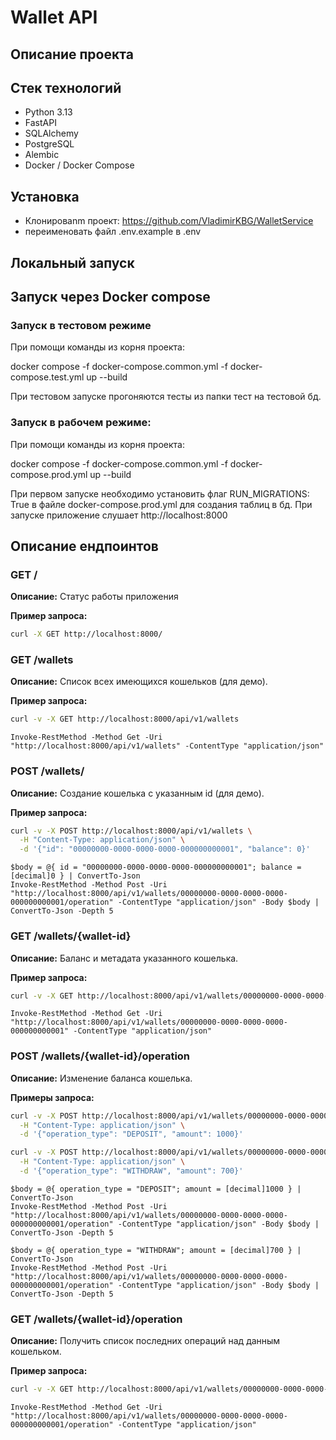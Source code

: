 # Wallet API

## Описание проекта
<!-- Кратко о проекте, его назначении и основных функциях -->

## Стек технологий
- Python 3.13
- FastAPI
- SQLAlchemy
- PostgreSQL
- Alembic
- Docker / Docker Compose

## Установка
- Клонироваnm проект: https://github.com/VladimirKBG/WalletService
- переименовать файл .env.example в .env

## Локальный запуск
<!-- Инструкции по установке зависимостей, запуску сервера без Docker -->

## Запуск через Docker compose
### Запуск в тестовом режиме
При помощи команды из корня проекта:

docker compose -f docker-compose.common.yml -f docker-compose.test.yml up --build

При тестовом запуске прогоняются тесты из папки тест на тестовой бд.

### Запуск в рабочем режиме:
При помощи команды из корня проекта:

docker compose -f docker-compose.common.yml -f docker-compose.prod.yml up --build

При первом запуске необходимо установить флаг RUN_MIGRATIONS: True 
в файле docker-compose.prod.yml для создания таблиц в бд. 
При запуске приложение слушает http://localhost:8000

## Описание ендпоинтов

### GET /
**Описание:** Статус работы приложения

**Пример запроса:**
```bash
curl -X GET http://localhost:8000/
```

### GET /wallets
**Описание:** Список всех имеющихся кошельков (для демо).

**Пример запроса:**
```bash
curl -v -X GET http://localhost:8000/api/v1/wallets
```
```PS
Invoke-RestMethod -Method Get -Uri "http://localhost:8000/api/v1/wallets" -ContentType "application/json"
```

### POST /wallets/
**Описание:** Создание кошелька с указанным id (для демо).

**Пример запроса:**
```bash
curl -v -X POST http://localhost:8000/api/v1/wallets \
  -H "Content-Type: application/json" \
  -d '{"id": "00000000-0000-0000-0000-000000000001", "balance": 0}'
```
```PS
$body = @{ id = "00000000-0000-0000-0000-000000000001"; balance = [decimal]0 } | ConvertTo-Json
Invoke-RestMethod -Method Post -Uri "http://localhost:8000/api/v1/wallets/00000000-0000-0000-0000-000000000001/operation" -ContentType "application/json" -Body $body | ConvertTo-Json -Depth 5
```

### GET /wallets/{wallet-id}
**Описание:** Баланс и метадата указанного кошелька.

**Пример запроса:**
```bash
curl -v -X GET http://localhost:8000/api/v1/wallets/00000000-0000-0000-0000-000000000001
```
```PS
Invoke-RestMethod -Method Get -Uri "http://localhost:8000/api/v1/wallets/00000000-0000-0000-0000-000000000001" -ContentType "application/json"
```

### POST /wallets/{wallet-id}/operation
**Описание:** Изменение баланса кошелька.

**Примеры запроса:**
```bash
curl -v -X POST http://localhost:8000/api/v1/wallets/00000000-0000-0000-0000-000000000001/operation \
  -H "Content-Type: application/json" \
  -d '{"operation_type": "DEPOSIT", "amount": 1000}'
```
```bash
curl -v -X POST http://localhost:8000/api/v1/wallets/00000000-0000-0000-0000-000000000001/operation \
  -H "Content-Type: application/json" \
  -d '{"operation_type": "WITHDRAW", "amount": 700}'
```
```PS
$body = @{ operation_type = "DEPOSIT"; amount = [decimal]1000 } | ConvertTo-Json
Invoke-RestMethod -Method Post -Uri "http://localhost:8000/api/v1/wallets/00000000-0000-0000-0000-000000000001/operation" -ContentType "application/json" -Body $body | ConvertTo-Json -Depth 5
```
```PS
$body = @{ operation_type = "WITHDRAW"; amount = [decimal]700 } | ConvertTo-Json
Invoke-RestMethod -Method Post -Uri "http://localhost:8000/api/v1/wallets/00000000-0000-0000-0000-000000000001/operation" -ContentType "application/json" -Body $body | ConvertTo-Json -Depth 5
```

### GET /wallets/{wallet-id}/operation
**Описание:** Получить список последних операций над данным кошельком.

**Пример запроса:**
```bash
curl -v -X GET http://localhost:8000/api/v1/wallets/00000000-0000-0000-0000-000000000001/operation
```
```PS
Invoke-RestMethod -Method Get -Uri "http://localhost:8000/api/v1/wallets/00000000-0000-0000-0000-000000000001/operation" -ContentType "application/json"
```
